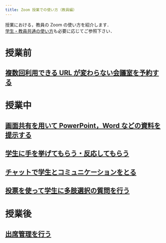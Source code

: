 ```yaml
---
title: Zoom 授業での使い方（教員編）
---
```


授業における，教員の Zoom の使い方を紹介します．  
[学生・教員共通の使い方](how_to_use_in_classroom_common)も必要に応じてご参照下さい．

# 授業前
<a name="schedule"> </a>
## [複数回利用できる URL が変わらない会議室を予約する](how/faculty_members/schedule)

# 授業中

<a name="sharing_screen_materials"> </a>
## [画面共有を用いて PowerPoint，Word などの資料を提示する](sharing_screen)

<a name="hand_reaction"> </a>
## [学生に手を挙げてもらう・反応してもらう](how/faculty_members/hand_reaction)

<a name="chat"> </a>
## [チャットで学生とコミュニケーションをとる](how/faculty_members/chat)

<a name="poll"> </a>
## [投票を使って学生に多肢選択の質問を行う](how/faculty_members/poll)

# 授業後

<a name="attendance"> </a>
## [出席管理を行う](how/faculty_members/attendance)
